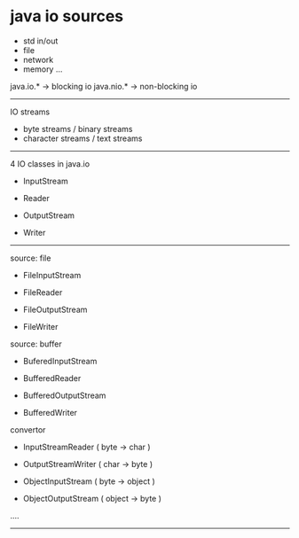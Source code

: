 

java io  sources
================

- std in/out
- file
- network
- memory
...

java.io.*  -> blocking io
java.nio.* -> non-blocking io

--------------------------------------

IO streams

- byte streams / binary streams
- character streams / text streams

--------------------------------------

4 IO classes in java.io

- InputStream
- Reader

- OutputStream
- Writer

--------------------------------------

source: file

- FileInputStream
- FileReader

- FileOutputStream
- FileWriter


source: buffer

- BuferedInputStream
- BufferedReader

- BufferedOutputStream
- BufferedWriter

convertor

- InputStreamReader ( byte -> char )
- OutputStreamWriter ( char -> byte )

- ObjectInputStream ( byte -> object )
- ObjectOutputStream ( object -> byte )

....

--------------------------------------

